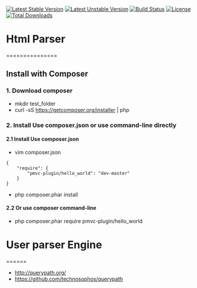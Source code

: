 [![Latest Stable Version](https://poser.pugx.org/pmvc-plugin/html_parser/v/stable)](https://packagist.org/packages/pmvc-plugin/html_parser) 
[![Latest Unstable Version](https://poser.pugx.org/pmvc-plugin/html_parser/v/unstable)](https://packagist.org/packages/pmvc-plugin/html_parser) 
[![Build Status](https://travis-ci.org/pmvc-plugin/html_parser.svg?branch=master)](https://travis-ci.org/pmvc-plugin/html_parser)
[![License](https://poser.pugx.org/pmvc-plugin/html_parser/license)](https://packagist.org/packages/pmvc-plugin/html_parser)
[![Total Downloads](https://poser.pugx.org/pmvc-plugin/html_parser/downloads)](https://packagist.org/packages/pmvc-plugin/html_parser) 

# Html Parser 
===============

## Install with Composer
### 1. Download composer
   * mkdir test_folder
   * curl -sS https://getcomposer.org/installer | php

### 2. Install Use composer.json or use command-line directly
#### 2.1 Install Use composer.json
   * vim composer.json
```
{
    "require": {
        "pmvc-plugin/hello_world": "dev-master"
    }
}
```
   * php composer.phar install

#### 2.2 Or use composer command-line
   * php composer.phar require pmvc-plugin/hello_world

# User parser Engine
======
   * http://querypath.org/
   * https://github.com/technosophos/querypath
